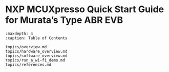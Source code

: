 # NXP MCUXpresso Quick Start Guide for Murata’s Type ABR EVB


```{tocTree}
:maxdepth: 4
:caption: Table of Contents

topics/overview.md
topics/hardware_overview.md
topics/software_overview.md
topics/run_a_wi-fi_demo.md
topics/references.md
```